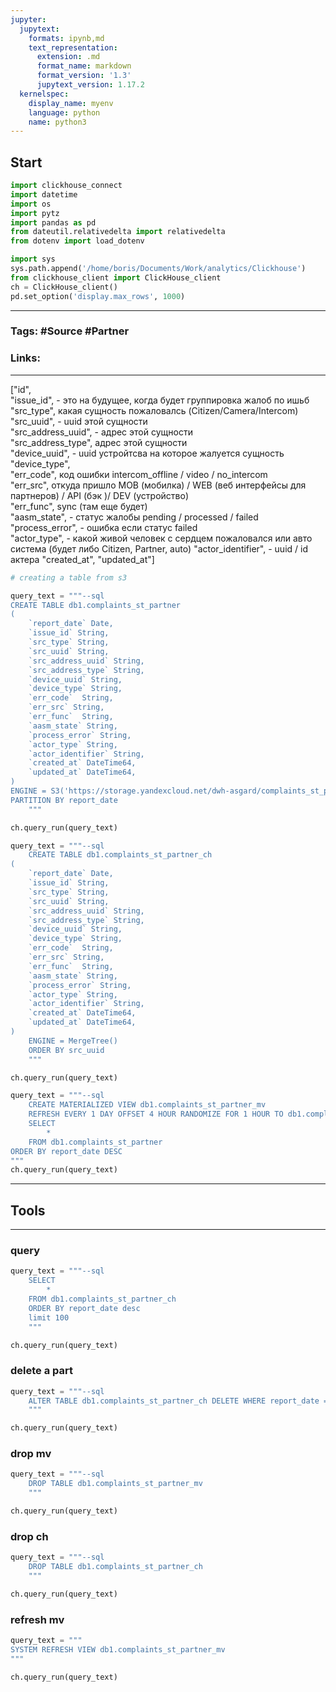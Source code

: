 ```yaml
---
jupyter:
  jupytext:
    formats: ipynb,md
    text_representation:
      extension: .md
      format_name: markdown
      format_version: '1.3'
      jupytext_version: 1.17.2
  kernelspec:
    display_name: myenv
    language: python
    name: python3
---
```


## Start

```python
import clickhouse_connect
import datetime
import os
import pytz
import pandas as pd
from dateutil.relativedelta import relativedelta
from dotenv import load_dotenv

import sys
sys.path.append('/home/boris/Documents/Work/analytics/Clickhouse')
from clickhouse_client import ClickHouse_client
ch = ClickHouse_client()
pd.set_option('display.max_rows', 1000)


```

___
### Tags: #Source #Partner

### Links: 
___


["id",                                                                                           
 "issue_id", - это на будущее,  когда будет группировка жалоб по ишьб                                                                                    
 "src_type", какая сущность пожаловалсь (Citizen/Camera/Intercom)                                                                             
 "src_uuid", - uuid этой сущности                                                                                 
 "src_address_uuid", - адрес этой сущности                                                                      
 "src_address_type",     адрес этой сущности                                                                        
 "device_uuid", - uuid устройтсва на которое жалуется сущность                                                                              
 "device_type",                                                                
 "err_code", код ошибки intercom_offline / video / no_intercom                                                                           
 "err_src", откуда пришло MOB (мобилка) / WEB (веб интерфейсы для партнеров) / API (бэк )/ DEV (устройство)                                                                              
 "err_func",  sync (там еще будет)                                                                                   
 "aasm_state",  - статус жалобы pending / processed / failed                                                                             
 "process_error", - ошибка если статус failed                                                                           
 "actor_type", - какой живой человек с сердцем пожаловался или авто система (будет либо Citizen, Partner, auto)
 "actor_identifier", - uuid / id актера
 "created_at",
 "updated_at"]

```python
# creating a table from s3

query_text = """--sql 
CREATE TABLE db1.complaints_st_partner
(
    `report_date` Date,
    `issue_id` String,
    `src_type` String,
    `src_uuid` String,
    `src_address_uuid` String,
    `src_address_type` String,
    `device_uuid` String,
    `device_type` String,
    `err_code`	String,
    `err_src` String,	
    `err_func`	String,
    `aasm_state` String,	
    `process_error`	String,
    `actor_type` String,
    `actor_identifier` String,
    `created_at` DateTime64,
    `updated_at` DateTime64,
)
ENGINE = S3('https://storage.yandexcloud.net/dwh-asgard/complaints_st_partner/year=*/month=*/*.csv', 'CSVWithNames')
PARTITION BY report_date
    """

ch.query_run(query_text)
```

```python
query_text = """--sql
    CREATE TABLE db1.complaints_st_partner_ch
(
    `report_date` Date,
    `issue_id` String,
    `src_type` String,
    `src_uuid` String,
    `src_address_uuid` String,
    `src_address_type` String,
    `device_uuid` String,
    `device_type` String,
    `err_code`	String,
    `err_src` String,	
    `err_func`	String,
    `aasm_state` String,	
    `process_error`	String,
    `actor_type` String,
    `actor_identifier` String,
    `created_at` DateTime64,
    `updated_at` DateTime64,
)
    ENGINE = MergeTree()
    ORDER BY src_uuid
    """

ch.query_run(query_text)
```

```python
query_text = """--sql
    CREATE MATERIALIZED VIEW db1.complaints_st_partner_mv
    REFRESH EVERY 1 DAY OFFSET 4 HOUR RANDOMIZE FOR 1 HOUR TO db1.complaints_st_partner_ch AS
    SELECT
        *
    FROM db1.complaints_st_partner
ORDER BY report_date DESC
"""
ch.query_run(query_text)
```

___
## Tools
___
### query


```python
query_text = """--sql
    SELECT
        *
    FROM db1.complaints_st_partner_ch
    ORDER BY report_date desc
    limit 100
    """

ch.query_run(query_text)

```

### delete a part


```python
query_text = """--sql
    ALTER TABLE db1.complaints_st_partner_ch DELETE WHERE report_date = '2025-07-17'
    """

ch.query_run(query_text)

```

### drop mv

```python
query_text = """--sql
    DROP TABLE db1.complaints_st_partner_mv
    """

ch.query_run(query_text)
```

### drop ch

```python
query_text = """--sql
    DROP TABLE db1.complaints_st_partner_ch
    """

ch.query_run(query_text)
```

### refresh mv

```python
query_text = """
SYSTEM REFRESH VIEW db1.complaints_st_partner_mv
"""

ch.query_run(query_text)
```
